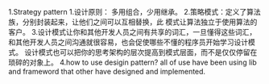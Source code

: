 
1.Strategy pattern
1.设计原则：
         多用组合，少用继承。
2.策略模式：定义了算法族，分别封装起来，让他们之间可以互相替换，此
模式让算法独立于使用算法的客户。
3.设计模式让你和其他开发人员之间有共享的词汇，一旦懂得这些词汇，和其他开发人员之间沟通就很容易，也会促使哪些不懂的程序员开始学习设计模式。
设计模式也可以把你的思考架构的层次提高到模式层面，而不是仅仅停留在琐碎的对象上。
4.how to use desigin pattern?
all of use have been using lib and frameword that other have designed and implemented.


